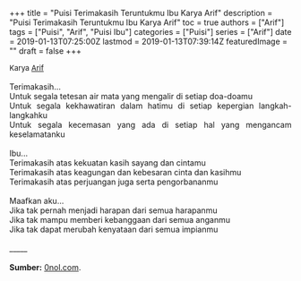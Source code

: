 +++
title = "Puisi Terimakasih Teruntukmu Ibu Karya Arif"
description = "Puisi Terimakasih Teruntukmu Ibu Karya Arif"
toc = true
authors = ["Arif"]
tags = ["Puisi", "Arif", "Puisi Ibu"]
categories = ["Puisi"]
series = ["Arif"]
date = 2019-01-13T07:25:00Z
lastmod = 2019-01-13T07:39:14Z
featuredImage = ""
draft = false
+++

<div style="text-align: justify;">
<div style="font-size: small;">Karya <a href="/authors/arif/" target="_blank">Arif</a></div><br />
Terimakasih...<br />Untuk segala tetesan air mata yang mengalir di setiap doa-doamu<br />Untuk segala kekhawatiran dalam hatimu di setiap kepergian langkah-langkahku<br />Untuk segala kecemasan yang ada di setiap hal yang mengancam keselamatanku<br /><br />Ibu...<br />Terimakasih atas kekuatan kasih sayang dan cintamu<br />Terimakasih atas keagungan dan kebesaran cinta dan kasihmu<br />Terimakasih atas perjuangan juga serta pengorbananmu<br /><br />Maafkan aku...<br />Jika tak pernah menjadi harapan dari semua harapanmu<br />Jika tak mampu memberi kebanggaan dari semua anganmu<br />Jika tak dapat merubah kenyataan dari semua impianmu<br /><br />
_____<br /><br />
<b>Sumber:</b> <a href="https://www.0nol.com/puisi-ibu.html">0nol.com</a>.</div>
